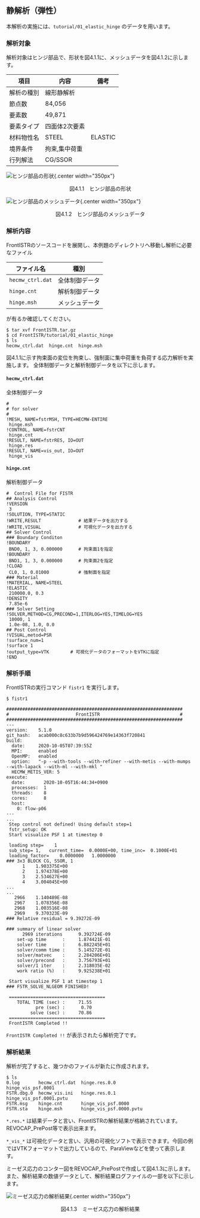 ## 静解析（弾性）

本解析の実施には、`tutorial/01_elastic_hinge` のデータを用います。

### 解析対象

解析対象はヒンジ部品で、形状を図4.1.1に、メッシュデータを図4.1.2に示します。

|項目|内容|備考|
|----|----|----|
|解析の種別|線形静解析||
|節点数|84,056||
|要素数|49,871||
|要素タイプ|四面体2次要素||
|材料物性名|STEEL|ELASTIC||
|境界条件|拘束,集中荷重||
|行列解法|CG/SSOR||

![ヒンジ部品の形状](./media/tutorial01_01.png){.center width="350px"}
<div style="text-align: center;">
図4.1.1　ヒンジ部品の形状
</div>

![ヒンジ部品のメッシュデータ](./media/tutorial01_02.png){.center width="350px"}
<div style="text-align: center;">
図4.1.2　ヒンジ部品のメッシュデータ
</div>

### 解析内容

FrontISTRのソースコードを展開し、本例題のディレクトリへ移動し解析に必要なファイル


  | ファイル名       | 種別           |
  |------------------|----------------|
  | `hecmw_ctrl.dat` | 全体制御データ |
  | `hinge.cnt`      | 解析制御データ |
  | `hinge.msh`      | メッシュデータ |

が有るか確認してください。

```
$ tar xvf FrontISTR.tar.gz
$ cd FrontISTR/tutorial/01_elastic_hinge
$ ls
hecmw_ctrl.dat  hinge.cnt  hinge.msh
```

図4.1.1に示す拘束面の変位を拘束し、強制面に集中荷重を負荷する応力解析を実施します。
全体制御データと解析制御データを以下に示します。

#### `hecmw_ctrl.dat`

全体制御データ

```
#
# for solver
#
!MESH, NAME=fstrMSH, TYPE=HECMW-ENTIRE
 hinge.msh
!CONTROL, NAME=fstrCNT
 hinge.cnt
!RESULT, NAME=fstrRES, IO=OUT
 hinge.res
!RESULT, NAME=vis_out, IO=OUT
 hinge_vis
```

#### `hinge.cnt`

解析制御データ

```
#  Control File for FISTR
## Analysis Control
!VERSION
 3
!SOLUTION, TYPE=STATIC
!WRITE,RESULT              # 結果データを出力する
!WRITE,VISUAL              # 可視化データを出力する
## Solver Control
### Boundary Conditon
!BOUNDARY
 BND0, 1, 3, 0.000000      # 拘束面1を指定
!BOUNDARY
 BND1, 1, 3, 0.000000      # 拘束面2を指定
!CLOAD
 CL0, 1, 0.01000           # 強制面を指定
### Material
!MATERIAL, NAME=STEEL
!ELASTIC
 210000.0, 0.3
!DENSITY
 7.85e-6
### Solver Setting
!SOLVER,METHOD=CG,PRECOND=1,ITERLOG=YES,TIMELOG=YES
 10000, 1
 1.0e-08, 1.0, 0.0
## Post Control
!VISUAL,metod=PSR
!surface_num=1
!surface 1
!output_type=VTK        # 可視化データのフォーマットをVTKに指定
!END
```

### 解析手順


FrontISTRの実行コマンド `fistr1` を実行します。

```
$ fistr1
```

```
##################################################################
#                         FrontISTR                              #
##################################################################
---
version:    5.1.0
git_hash:   acab000c8c633b7b9d596424769e14363f720841
build:
  date:     2020-10-05T07:39:55Z
  MPI:      enabled
  OpenMP:   enabled
  option:   "-p --with-tools --with-refiner --with-metis --with-mumps --with-lapack --with-ml --with-mkl "
  HECMW_METIS_VER: 5
execute:
  date:       2020-10-05T16:44:34+0900
  processes:  1
  threads:    8
  cores:      8
  host:
    0: flow-p06
---
...
 Step control not defined! Using default step=1
 fstr_setup: OK
 Start visualize PSF 1 at timestep 0

 loading step=    1
 sub_step= 1,   current_time=  0.0000E+00, time_inc=  0.1000E+01
 loading_factor=    0.0000000   1.0000000
### 3x3 BLOCK CG, SSOR, 1
      1    1.903375E+00
      2    1.974378E+00
      3    2.534627E+00
      4    3.004045E+00
...
...
   2966    1.140489E-08
   2967    1.078356E-08
   2968    1.003516E-08
   2969    9.370323E-09
### Relative residual = 9.39272E-09

### summary of linear solver
      2969 iterations      9.392724E-09
    set-up time      :     1.874421E-01
    solver time      :     6.882245E+01
    solver/comm time :     5.145272E-01
    solver/matvec    :     2.284206E+01
    solver/precond   :     3.756793E+01
    solver/1 iter    :     2.318035E-02
    work ratio (%)   :     9.925238E+01

 Start visualize PSF 1 at timestep 1
### FSTR_SOLVE_NLGEOM FINISHED!

 ====================================
    TOTAL TIME (sec) :     71.55
           pre (sec) :      0.70
         solve (sec) :     70.86
 ====================================
 FrontISTR Completed !!
```

`FrontISTR Completed !!` が表示されたら解析完了です。

### 解析結果

解析が完了すると、幾つかのファイルが新たに作成されます。

```
$ ls
0.log       hecmw_ctrl.dat  hinge.res.0.0            hinge_vis_psf.0001
FSTR.dbg.0  hecmw_vis.ini   hinge.res.0.1            hinge_vis_psf.0001.pvtu
FSTR.msg    hinge.cnt       hinge_vis_psf.0000
FSTR.sta    hinge.msh       hinge_vis_psf.0000.pvtu
```

`*.res.*` は結果データと言い、FrontISTRの解析結果が格納されています。REVOCAP_PrePost等で表示出来ます。

`*_vis_*` は可視化データと言い、汎用の可視化ソフトで表示できます。今回の例ではVTKフォーマットで出力しているので、ParaViewなどを使って表示します。

ミーゼス応力のコンター図をREVOCAP_PrePostで作成して図4.1.3に示します。
また、解析結果の数値データとして、解析結果ログファイルの一部を以下に示します。

![ミーゼス応力の解析結果](./media/tutorial01_03.png){.center width="350px"}
<div style="text-align: center;">
図4.1.3　ミーゼス応力の解析結果
</div>


